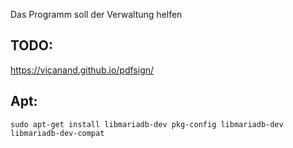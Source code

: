 Das Programm soll der Verwaltung helfen

## TODO:

https://vicanand.github.io/pdfsign/

## Apt:

`sudo apt-get install libmariadb-dev pkg-config libmariadb-dev libmariadb-dev-compat`
